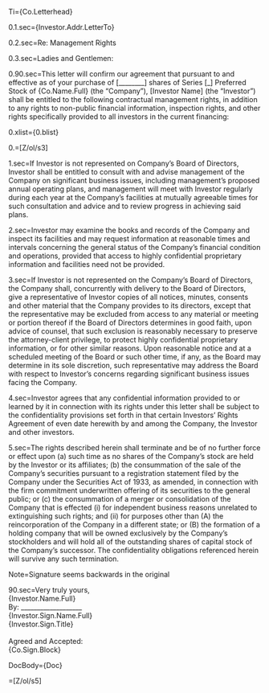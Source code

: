 Ti={Co.Letterhead}

0.1.sec={Investor.Addr.LetterTo}

0.2.sec=Re:	Management Rights

0.3.sec=Ladies and Gentlemen:

0.90.sec=This letter will confirm our agreement that pursuant to and effective as of your purchase of [________] shares of Series [_] Preferred Stock of {Co.Name.Full} (the “Company”),  [Investor Name] (the “Investor”) shall be entitled to the following contractual management rights, in addition to any rights to non-public financial information, inspection rights, and other rights specifically provided to all investors in the current financing:

0.xlist={0.blist}

0.=[Z/ol/s3]

1.sec=If Investor is not represented on Company’s Board of Directors, Investor shall be entitled to consult with and advise management of the Company on significant business issues, including management’s proposed annual operating plans, and management will meet with Investor regularly during each year at the Company’s facilities at mutually agreeable times for such consultation and advice and to review progress in achieving said plans.

2.sec=Investor may examine the books and records of the Company and inspect its facilities and may request information at reasonable times and intervals concerning the general status of the Company’s financial condition and operations, provided that access to highly confidential proprietary information and facilities need not be provided.

3.sec=If Investor is not represented on the Company’s Board of Directors, the Company shall, concurrently with delivery to the Board of Directors, give a representative of Investor copies of all notices, minutes, consents and other material that the Company provides to its directors, except that the representative may be excluded from access to any material or meeting or portion thereof if the Board of Directors determines in good faith, upon advice of counsel, that such exclusion is reasonably necessary to preserve the attorney-client privilege, to protect highly confidential proprietary information, or for other similar reasons.  Upon reasonable notice and at a scheduled meeting of the Board or such other time, if any, as the Board may determine in its sole discretion, such representative may address the Board with respect to Investor’s concerns regarding significant business issues facing the Company.

4.sec=Investor agrees that any confidential information provided to or learned by it in connection with its rights under this letter shall be subject to the confidentiality provisions set forth in that certain Investors’ Rights Agreement of even date herewith by and among the Company, the Investor and other investors.

5.sec=The rights described herein shall terminate and be of no further force or effect upon (a) such time as no shares of the Company’s stock are held by the Investor or its affiliates; (b) the consummation of the sale of the Company’s securities pursuant to a registration statement filed by the Company under the Securities Act of 1933, as amended, in connection with the firm commitment underwritten offering of its securities to the general public; or (c) the consummation of a merger or consolidation of the Company that is effected (i) for independent business reasons unrelated to extinguishing such rights; and (ii) for purposes other than (A) the reincorporation of the Company in a different state; or (B) the formation of a holding company that will be owned exclusively by the Company’s stockholders and will hold all of the outstanding shares of capital stock of the Company’s successor.  The confidentiality obligations referenced herein will survive any such termination.

Note=Signature seems backwards in the original

90.sec=Very truly yours,<br>{Investor.Name.Full}<br>By: ___________________<br>{Investor.Sign.Name.Full}<br>{Investor.Sign.Title}<br><br>Agreed and Accepted:<br>{Co.Sign.Block}

DocBody={Doc}

=[Z/ol/s5]
